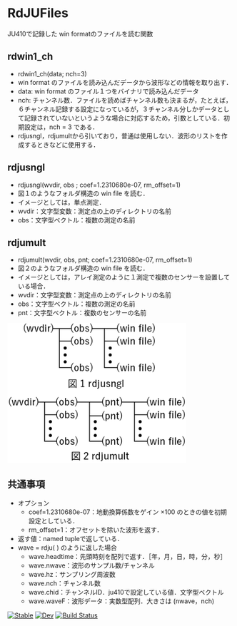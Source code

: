# RdJUFiles

JU410で記録した win formatのファイルを読む関数

## rdwin1_ch

* rdwin1_ch(data; nch=3)
* win format のファイルを読み込んだデータから波形などの情報を取り出す．
* data: win format のファイル１つをバイナリで読み込んだデータ
* nch: チャンネル数．ファイルを読めばチャンネル数も決まるが，たとえば，６チャンネル記録する設定になっているが，３チャンネル分しかデータとして記録されていないというような場合に対応するため，引数としている．初期設定は，nch = 3 である．
* rdjusngl，rdjumultから引いており，普通は使用しない．波形のリストを作成するときなどに使用する．

## rdjusngl

* rdjusngl(wvdir, obs ; coef=1.2310680e-07, rm_offset=1)
* 図１のようなフォルダ構造の win file を読む．
* イメージとしては，単点測定．
* wvdir：文字型変数：測定点の上のディレクトリの名前
* obs：文字型ベクトル：複数の測定の名前

## rdjumult

* rdjumult(wvdir, obs, pnt; coef=1.2310680e-07, rm_offset=1)
* 図２のようなフォルダ構造の win file を読む．
* イメージとしては，アレイ測定のように１測定で複数のセンサーを設置している場合．
* wvdir：文字型変数：測定点の上のディレクトリの名前
* obs：文字型ベクトル：複数の測定の名前
* pnt：文字型ベクトル：複数のセンサーの名前

<img src="./rdjufig.png" width=400>

## 共通事項

* オプション
  * coef=1.2310680e-07：地動換算係数をゲイン ×100 のときの値を初期設定としている．
  * rm_offset=1：オフセットを除いた波形を返す．
* 返す値：named tupleで返している．
* wave = rdju( ) のように返した場合
  * wave.headtime：先頭時刻を配列で返す．［年，月，日，時，分，秒］
  * wave.nwave：波形のサンプル数/チャンネル
  * wave.hz：サンプリング周波数
  * wave.nch：チャンネル数
  * wave.chid：チャンネルID．ju410で設定している値．文字型ベクトル
  * wave.waveF：波形データ：実数型配列．大きさは (nwave，nch)


[![Stable](https://img.shields.io/badge/docs-stable-blue.svg)](https://nmaedajp.github.io/RdJUFiles.jl/stable/)
[![Dev](https://img.shields.io/badge/docs-dev-blue.svg)](https://nmaedajp.github.io/RdJUFiles.jl/dev/)
[![Build Status](https://github.com/nmaedajp/RdJUFiles.jl/actions/workflows/CI.yml/badge.svg?branch=main)](https://github.com/nmaedajp/RdJUFiles.jl/actions/workflows/CI.yml?query=branch%3Amain)

